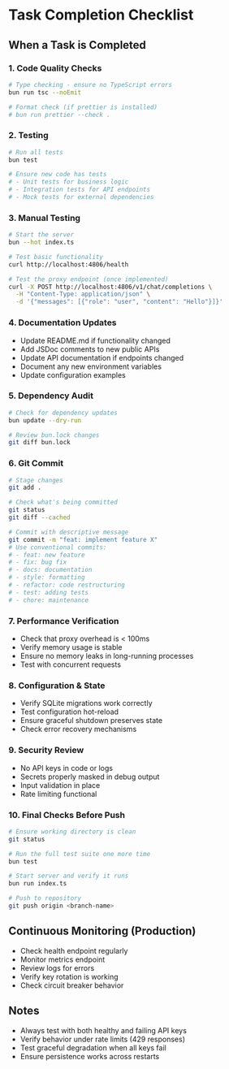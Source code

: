 # Task Completion Checklist

## When a Task is Completed

### 1. Code Quality Checks
```bash
# Type checking - ensure no TypeScript errors
bun run tsc --noEmit

# Format check (if prettier is installed)
# bun run prettier --check .
```

### 2. Testing
```bash
# Run all tests
bun test

# Ensure new code has tests
# - Unit tests for business logic
# - Integration tests for API endpoints
# - Mock tests for external dependencies
```

### 3. Manual Testing
```bash
# Start the server
bun --hot index.ts

# Test basic functionality
curl http://localhost:4806/health

# Test the proxy endpoint (once implemented)
curl -X POST http://localhost:4806/v1/chat/completions \
  -H "Content-Type: application/json" \
  -d '{"messages": [{"role": "user", "content": "Hello"}]}'
```

### 4. Documentation Updates
- Update README.md if functionality changed
- Add JSDoc comments to new public APIs
- Update API documentation if endpoints changed
- Document any new environment variables
- Update configuration examples

### 5. Dependency Audit
```bash
# Check for dependency updates
bun update --dry-run

# Review bun.lock changes
git diff bun.lock
```

### 6. Git Commit
```bash
# Stage changes
git add .

# Check what's being committed
git status
git diff --cached

# Commit with descriptive message
git commit -m "feat: implement feature X" 
# Use conventional commits:
# - feat: new feature
# - fix: bug fix
# - docs: documentation
# - style: formatting
# - refactor: code restructuring
# - test: adding tests
# - chore: maintenance
```

### 7. Performance Verification
- Check that proxy overhead is < 100ms
- Verify memory usage is stable
- Ensure no memory leaks in long-running processes
- Test with concurrent requests

### 8. Configuration & State
- Verify SQLite migrations work correctly
- Test configuration hot-reload
- Ensure graceful shutdown preserves state
- Check error recovery mechanisms

### 9. Security Review
- No API keys in code or logs
- Secrets properly masked in debug output
- Input validation in place
- Rate limiting functional

### 10. Final Checks Before Push
```bash
# Ensure working directory is clean
git status

# Run the full test suite one more time
bun test

# Start server and verify it runs
bun run index.ts

# Push to repository
git push origin <branch-name>
```

## Continuous Monitoring (Production)
- Check health endpoint regularly
- Monitor metrics endpoint
- Review logs for errors
- Verify key rotation is working
- Check circuit breaker behavior

## Notes
- Always test with both healthy and failing API keys
- Verify behavior under rate limits (429 responses)
- Test graceful degradation when all keys fail
- Ensure persistence works across restarts